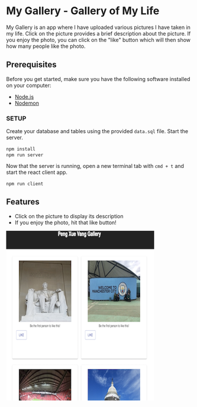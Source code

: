 # My Gallery - Gallery of My Life

My Gallery is an app where I have uploaded various pictures I have taken in my life. Click on the picture provides a brief description about the picture. If you enjoy the photo, you can click on the "like" button which will then show how many people like the photo.

## Prerequisites

Before you get started, make sure you have the following software installed on your computer:

- [Node.js](https://nodejs.org/en/)
- [Nodemon](https://nodemon.io/)

### SETUP

Create your database and tables using the provided `data.sql` file. Start the server.

```
npm install
npm run server
```

Now that the server is running, open a new terminal tab with `cmd + t` and start the react client app.

```
npm run client
```
## Features

* Click on the picture to display its description
* If you enjoy the photo, hit that like button! 

![Gallery](public/images/gallery.png)
